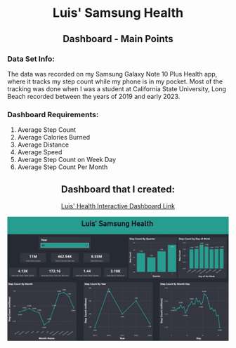 <h1 align="center">Luis' Samsung Health</h1>
<h2 align="center">Dashboard - Main Points</h2>

<P>
  <h3>Data Set Info:</h3>
  <P>
    The data was recorded on my Samsung Galaxy Note 10 Plus Health app, where it tracks my step count while my phone is in my pocket. Most of the tracking was done when I was 
    a student at California State University, Long Beach recorded between the years of 2019 and early 2023. 
  </P>

  <h3>Dashboard Requirements:</h3>
  <P>
    <ol>
      <li>Average Step Count</li>
      <li>Average Calories Burned</li>
      <li>Average Distance</li>
      <li>Average Speed</li>
      <li>Average Step Count on Week Day</li>
      <li>Average Step Count Per Month</li>
    </ol>
  </P>
</P>

<P>
  <h2 align="center">Dashboard that I created:</h2>
  <P align="center">
    <a href="https://app.powerbi.com/view?r=eyJrIjoiNTAyMzM5MTYtNmMzNC00NmMzLWJhZWMtNGM5NTI0NjU4MzlmIiwidCI6ImQxNzU2NzliLWFjZDMtNDY0NC1iZTgyLWFmMDQxOTgyOTc3YSIsImMiOjZ9">
      Luis' Health Interactive Dashboard Link
    </a>
  </P>
  <img src="Luis' Health - Dashboard Images/Luis' Health - Dashboard-1.png">
</P>

